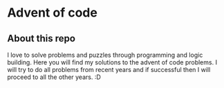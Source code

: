 # Advent of code

## About this repo

I love to solve problems and puzzles through programming and logic building. Here you will find my solutions to the advent of code problems. I will try to do all problems from recent years and if successful then I will proceed to all the other years. :D
